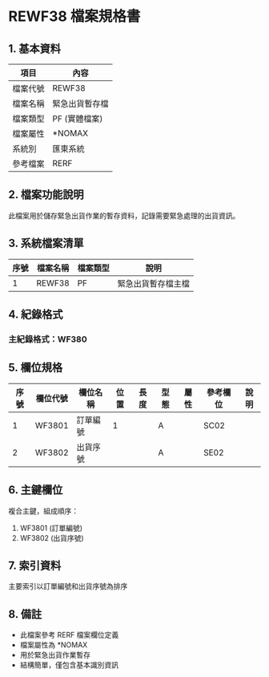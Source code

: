 # REWF38 檔案規格書

## 1. 基本資料

| 項目 | 內容 |
|------|------|
| 檔案代號 | REWF38 |
| 檔案名稱 | 緊急出貨暫存檔 |
| 檔案類型 | PF (實體檔案) |
| 檔案屬性 | *NOMAX |
| 系統別 | 匯東系統 |
| 參考檔案 | RERF |

## 2. 檔案功能說明

此檔案用於儲存緊急出貨作業的暫存資料，記錄需要緊急處理的出貨資訊。

## 3. 系統檔案清單

| 序號 | 檔案名稱 | 檔案類型 | 說明 |
|------|----------|----------|------|
| 1 | REWF38 | PF | 緊急出貨暫存檔主檔 |

## 4. 紀錄格式

### 主紀錄格式：WF380

## 5. 欄位規格

| 序號 | 欄位代號 | 欄位名稱 | 位置 | 長度 | 型態 | 屬性 | 參考欄位 | 說明 |
|------|----------|----------|------|------|------|------|----------|------|
| 1 | WF3801 | 訂單編號 | 1 | | A | | SC02 | |
| 2 | WF3802 | 出貨序號 | | | A | | SE02 | |

## 6. 主鍵欄位

複合主鍵，組成順序：
1. WF3801 (訂單編號)
2. WF3802 (出貨序號)

## 7. 索引資料

主要索引以訂單編號和出貨序號為排序

## 8. 備註

- 此檔案參考 RERF 檔案欄位定義
- 檔案屬性為 *NOMAX
- 用於緊急出貨作業暫存
- 結構簡單，僅包含基本識別資訊 